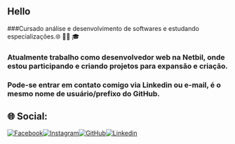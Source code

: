 ## Hello 

###Cursado análise e desenvolvimento de softwares e estudando especializações.🌐 👨‍💻 🎓

### Atualmente trabalho como desenvolvedor web na Netbil, onde estou participando e criando projetos para expansão e criação.

### Pode-se entrar em contato comigo via Linkedin ou e-mail, é o mesmo nome de usuário/prefixo do GitHub.

## 🌐 Social:

[![Facebook](https://img.shields.io/badge/Facebook-1877F2?style=for-the-badge&logo=facebook&logoColor=white)](https://www.facebook.com/henrique.perezbego)[![Instagram](https://img.shields.io/badge/Instagram-E4405F?style=for-the-badge&logo=instagram&logoColor=white)](https://www.instagram.com/henriquebego37/)[![GitHub](https://img.shields.io/badge/GitHub-100000?style=for-the-badge&logo=github&logoColor=white)](https://github.com/henriquebego37)[![Linkedin](https://img.shields.io/badge/LinkedIn-0077B5?style=for-the-badge&logo=linkedin&logoColor=white)](https://www.linkedin.com/in/henrique-bego-635284219/)

